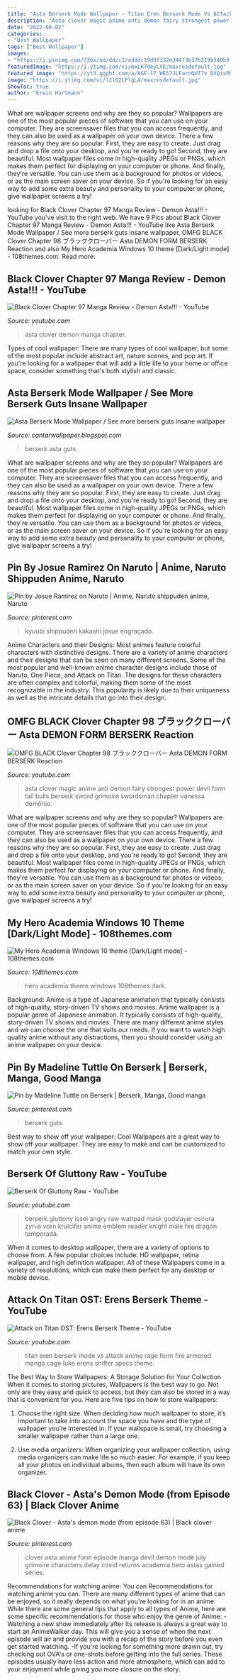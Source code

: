```yaml
---
title: "Asta Berserk Mode Wallpaper ~ Titan Eren Berserk Mode Vs Attack Anime Rage Form Fire Armored Manga Cage Luke Erens Shifter Specs Theme"
description: "Asta clover magic anime anti demon fairy strongest power devil form tail bulls berserk sword grimoire swordsman chapter vanessa demônio"
date: "2022-08-02"
categories:
- "Best Wallpaper"
tags: ["Best Wallpaper"]
images:
- "https://i.pinimg.com/736x/ad/dd/c1/adddc19d3f332e34473b37b219b540b3.jpg"
featuredImage: "https://i.ytimg.com/vi/mxLK7deyLVE/maxresdefault.jpg"
featured_image: "https://yt3.ggpht.com/a/AGF-l7_WE57JLFarnQUT7v_DXQisPRa1-N0L9dFB0g=s900-mo-c-c0xffffffff-rj-k-no"
image: "https://i.ytimg.com/vi/l2lQ2LPlgLA/maxresdefault.jpg"
ShowToc: true
author: "Erwin Hartmann"
---
```



What are wallpaper screens and why are they so popular?
Wallpapers are one of the most popular pieces of software that you can use on your computer. They are screensaver files that you can access frequently, and they can also be used as a wallpaper on your own device. There a few reasons why they are so popular. First, they are easy to create. Just drag and drop a file onto your desktop, and you're ready to go! Second, they are beautiful. Most wallpaper files come in high-quality JPEGs or PNGs, which makes them perfect for displaying on your computer or phone. And finally, they're versatile. You can use them as a background for photos or videos, or as the main screen saver on your device. So if you're looking for an easy way to add some extra beauty and personality to your computer or phone, give wallpaper screens a try!

	

		
looking for Black Clover Chapter 97 Manga Review - Demon Asta!!! - YouTube you've visit to the right web. We have 9 Pics about Black Clover Chapter 97 Manga Review - Demon Asta!!! - YouTube like Asta Berserk Mode Wallpaper / See more berserk guts insane wallpaper, OMFG BLACK Clover Chapter 98 ブラッククローバー Asta DEMON FORM BERSERK Reaction and also My Hero Academia Windows 10 theme [Dark/Light mode] - 108themes.com. Read more:
		
    
## Black Clover Chapter 97 Manga Review - Demon Asta!!! - YouTube

<img loading=lazy src="https://i.ytimg.com/vi/l2lQ2LPlgLA/maxresdefault.jpg" onerror="this.onerror=null;this.src='https://tse4.mm.bing.net/th?id=OIP.cQ6oUYvsNLHKzENYz9Op6AHaEK&amp;pid=15.1';" alt="Black Clover Chapter 97 Manga Review - Demon Asta!!! - YouTube">

_Source: youtube.com_

>asta clover demon manga chapter. 

	

Types of cool wallpaper:
There are many types of cool wallpaper, but some of the most popular include abstract art, nature scenes, and pop art. If you're looking for a wallpaper that will add a little life to your home or office space, consider something that's both stylish and classic.

    
## Asta Berserk Mode Wallpaper / See More Berserk Guts Insane Wallpaper

<img loading=lazy src="http://pm1.narvii.com/7688/a27c65ba5edae0b0a7b96e5b54102d6bce6b0b35r1-2048-1787v2_uhq.jpg" onerror="this.onerror=null;this.src='https://tse4.mm.bing.net/th?id=OIP.Hvwwmso7PQkSnwwvLvhTZQHaGd&amp;pid=15.1';" alt="Asta Berserk Mode Wallpaper / See more berserk guts insane wallpaper">

_Source: cantarwallpaper.blogspot.com_

>berserk asta guts. 

	

What are wallpaper screens and why are they so popular?
Wallpapers are one of the most popular pieces of software that you can use on your computer. They are screensaver files that you can access frequently, and they can also be used as a wallpaper on your own device. There a few reasons why they are so popular. First, they are easy to create. Just drag and drop a file onto your desktop, and you're ready to go! Second, they are beautiful. Most wallpaper files come in high-quality JPEGs or PNGs, which makes them perfect for displaying on your computer or phone. And finally, they're versatile. You can use them as a background for photos or videos, or as the main screen saver on your device. So if you're looking for an easy way to add some extra beauty and personality to your computer or phone, give wallpaper screens a try!

    
## Pin By Josue Ramirez On Naruto | Anime, Naruto Shippuden Anime, Naruto

<img loading=lazy src="https://i.pinimg.com/736x/a1/cb/87/a1cb8739dc222c944d3130c9c8b9f9aa.jpg" onerror="this.onerror=null;this.src='https://tse3.mm.bing.net/th?id=OIP.0Rsm4y__N0bB4Cfk5U25VwHaNJ&amp;pid=15.1';" alt="Pin by Josue Ramirez on Naruto | Anime, Naruto shippuden anime, Naruto">

_Source: pinterest.com_

>kyuubi shippuden kakashi josue engraçado. 

	

Anime Characters and their Designs: Most animes feature colorful characters with distinctive designs.
There are a variety of anime characters and their designs that can be seen on many different screens. Some of the most popular and well-known anime character designs include those of Naruto, One Piece, and Attack on Titan. The designs for these characters are often complex and colorful, making them some of the most recognizable in the industry. This popularity is likely due to their uniqueness as well as the intricate details that go into their design.

    
## OMFG BLACK Clover Chapter 98 ブラッククローバー Asta DEMON FORM BERSERK Reaction

<img loading=lazy src="https://i.ytimg.com/vi/Xg4_SihAb0w/maxresdefault.jpg" onerror="this.onerror=null;this.src='https://tse2.mm.bing.net/th?id=OIP.7cfcKClNlW-Q2z0qbh36-wHaEK&amp;pid=15.1';" alt="OMFG BLACK Clover Chapter 98 ブラッククローバー Asta DEMON FORM BERSERK Reaction">

_Source: youtube.com_

>asta clover magic anime anti demon fairy strongest power devil form tail bulls berserk sword grimoire swordsman chapter vanessa demônio. 

	

What are wallpaper screens and why are they so popular?
Wallpapers are one of the most popular pieces of software that you can use on your computer. They are screensaver files that you can access frequently, and they can also be used as a wallpaper on your own device. There a few reasons why they are so popular. First, they are easy to create. Just drag and drop a file onto your desktop, and you're ready to go! Second, they are beautiful. Most wallpaper files come in high-quality JPEGs or PNGs, which makes them perfect for displaying on your computer or phone. And finally, they're versatile. You can use them as a background for photos or videos, or as the main screen saver on your device. So if you're looking for an easy way to add some extra beauty and personality to your computer or phone, give wallpaper screens a try!

    
## My Hero Academia Windows 10 Theme [Dark/Light Mode] - 108themes.com

<img loading=lazy src="https://www.108themes.com/my-hero-academia/slider/1.jpg" onerror="this.onerror=null;this.src='https://tse2.mm.bing.net/th?id=OIP.LKEijfqvd3XMvA7ruFvTXQHaEK&amp;pid=15.1';" alt="My Hero Academia Windows 10 theme [Dark/Light mode] - 108themes.com">

_Source: 108themes.com_

>hero academia theme windows 108themes dark. 

	

Background: Anime is a type of Japanese animation that typically consists of high-quality, story-driven TV shows and movies.
Anime wallpaper is a popular genre of Japanese animation. It typically consists of high-quality, story-driven TV shows and movies. There are many different anime styles and we can choose the one that suits our needs. If you want to watch high quality anime without any distractions, then you should consider using an anime wallpaper on your device.

    
## Pin By Madeline Tuttle On Berserk | Berserk, Manga, Good Manga

<img loading=lazy src="https://i.pinimg.com/736x/ad/dd/c1/adddc19d3f332e34473b37b219b540b3.jpg" onerror="this.onerror=null;this.src='https://tse1.mm.bing.net/th?id=OIP.0ZEUfpk4sGe3Qz_hw0jBjgHaLC&amp;pid=15.1';" alt="Pin by Madeline Tuttle on Berserk | Berserk, Manga, Good manga">

_Source: pinterest.com_

>berserk guts. 

	

Best way to show off your wallpaper:
Cool Wallpapers are a great way to show off your wallpaper. They are easy to make and can be customized to match your own style.

    
## Berserk Of Gluttony Raw - YouTube

<img loading=lazy src="https://yt3.ggpht.com/a/AGF-l7_WE57JLFarnQUT7v_DXQisPRa1-N0L9dFB0g=s900-mo-c-c0xffffffff-rj-k-no" onerror="this.onerror=null;this.src='https://tse2.mm.bing.net/th?id=OIP.jbzU2Y5ude5Xhdar9PRU-AHaHa&amp;pid=15.1';" alt="Berserk Of Gluttony Raw - YouTube">

_Source: youtube.com_

>berserk gluttony issei angry raw wattpad mask godslayer oscura zyrus vorn krulcifer anime emblem reader knight male fire dragón temporada. 

	

When it comes to desktop wallpaper, there are a variety of options to choose from. A few popular choices include: HD wallpaper, retina wallpaper, and high definition wallpaper. All of these Wallpapers come in a variety of resolutions, which can make them perfect for any desktop or mobile device. 

    
## Attack On Titan OST: Erens Berserk Theme - YouTube

<img loading=lazy src="https://i.ytimg.com/vi/mxLK7deyLVE/maxresdefault.jpg" onerror="this.onerror=null;this.src='https://tse2.mm.bing.net/th?id=OIP.sgDwDPPxDwI1ATjLCFtX3gHaEK&amp;pid=15.1';" alt="Attack on Titan OST: Erens Berserk Theme - YouTube">

_Source: youtube.com_

>titan eren berserk mode vs attack anime rage form fire armored manga cage luke erens shifter specs theme. 

	

The Best Way to Store Wallpapers: A Storage Solution for Your Collection
When it comes to storing pictures, Wallpapers is the best way to go. Not only are they easy and quick to access, but they can also be stored in a way that is convenient for you. Here are five tips on how to store wallpapers:
1) Choose the right size: When deciding how much wallpaper to store, it’s important to take into account the space you have and the type of wallpaper you’re interested in. If your wallspace is small, try choosing a smaller wallpaper rather than a large one.

2) Use media organizers: When organizing your wallpaper collection, using media organizers can make life so much easier. For example, if you keep all your photos on individual albums, then each album will have its own organizer.

    
## Black Clover - Asta&#039;s Demon Mode (from Episode 63) | Black Clover Anime

<img loading=lazy src="https://i.pinimg.com/736x/b9/dc/32/b9dc32c9e42055e5f0a615506582f91c.jpg" onerror="this.onerror=null;this.src='https://tse1.mm.bing.net/th?id=OIP.stNBqJspBTItQ22XDOJ27gHaEK&amp;pid=15.1';" alt="Black Clover - Asta&#039;s demon mode (from episode 63) | Black clover anime">

_Source: pinterest.com_

>clover asta anime form episode manga devil demon mode july grimoire characters delay covid returns academia hero astas gained series. 

	

Recommendations for watching anime: You can
Recommendations for watching anime you can. There are many different types of anime that can be enjoyed, so it really depends on what you're looking for in an anime. While there are some general tips that apply to all types of Anime, here are some specific recommendations for those who enjoy the genre of Anime: 
-Watching a new show immediately after its release is always a great way to start an AnimeWalker day. This will give you a sense of when the next episode will air and provide you with a recap of the story before you even get started watching. 
-If you're looking for something more drawn out, try checking out OVA's or one-shots before getting into the full series. These episodes usually have less action and more atmosphere, which can add to your enjoyment while giving you more closure on the story.

